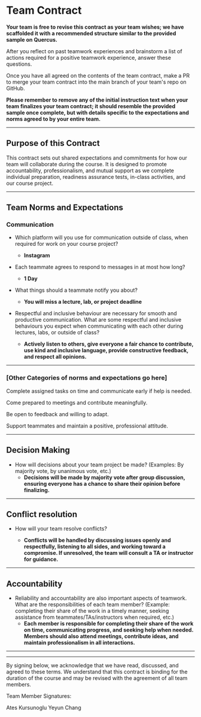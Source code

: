 # Team Contract

**Your team is free to revise this contract as your team wishes; we have scaffolded it with a recommended structure similar to the provided sample on Quercus.**

After you reflect on past teamwork experiences and brainstorm a list of actions required for a positive teamwork experience, answer these questions. 

Once you have all agreed on the contents of the team contract, make a PR to merge your team contract into the main branch of your team's repo on GitHub.

**Please remember to remove any of the initial instruction text when your team finalizes your team contract; it should resemble the provided sample once complete, but with details specific to the expectations and norms agreed to by your entire team.**

---
## Purpose of this Contract

This contract sets out shared expectations and commitments for how our team will collaborate during the course. It is designed to promote accountability, professionalism, and mutual support as we complete individual preparation, readiness assurance tests, in-class activities, and our course project.

---
## Team Norms and Expectations

### Communication

* Which platform will you use for communication outside of class, when required for work on your course project? 
  * **Instagram**

* Each teammate agrees to respond to messages in at most how long? 
  * **1 Day**

* What things should a teammate notify you about? 
  * **You will miss a lecture, lab, or project deadline**

* Respectful and inclusive behaviour are necessary for smooth and productive communication. What are some respectful and inclusive behaviours you expect when communicating with each other during lectures, labs, or outside of class? 
  * **Actively listen to others, give everyone a fair chance to contribute, use kind and inclusive language, provide constructive feedback, and respect all opinions.**

---

### [Other Categories of norms and expectations go here]

Complete assigned tasks on time and communicate early if help is needed.

Come prepared to meetings and contribute meaningfully.

Be open to feedback and willing to adapt.

Support teammates and maintain a positive, professional attitude.


---

## Decision Making

* How will decisions about your team project be made? (Examples: By majority vote, by unanimous vote, etc.)
  * **Decisions will be made by majority vote after group discussion, ensuring everyone has a chance to share their opinion before finalizing.**

---
## Conflict resolution

* How will your team resolve conflicts?

  * **Conflicts will be handled by discussing issues openly and respectfully, listening to all sides, and working toward a compromise. If unresolved, the team will consult a TA or instructor for guidance.**
---

## Accountability

* Reliability and accountability are also important aspects of teamwork. What are the responsibilities of each team member? (Example: completing their share of the work in a timely manner, seeking assistance from teammates/TAs/instructors when required, etc.)
  * **Each member is responsible for completing their share of the work on time, communicating progress, and seeking help when needed. Members should also attend meetings, contribute ideas, and maintain professionalism in all interactions.**

---

---

By signing below, we acknowledge that we have read, discussed, and agreed to these terms. We understand that this contract is binding for the duration of the course and may be revised with the agreement of all team members.

Team Member Signatures:

Ates Kursunoglu
Yeyun Chang
